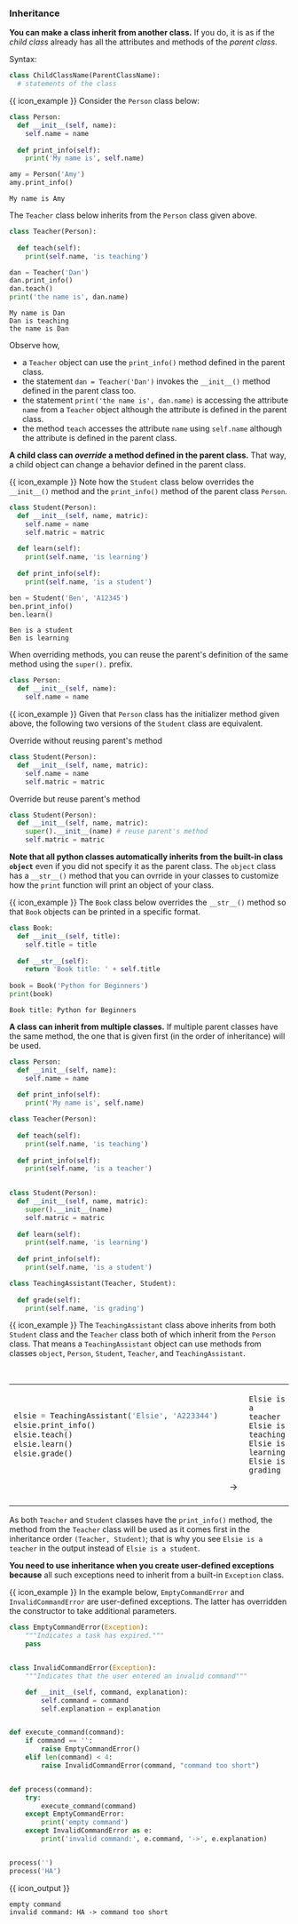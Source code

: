 ### Inheritance

**You can make a class <tooltip content="define a new class based on an existing class">inherit</tooltip> from another class.** If you do, it is as if the <tooltip content="the new class">_child class_</tooltip> already has all the attributes and methods of the <tooltip content="the class that was inherited from">_parent class_</tooltip>.

Syntax:
```python
class ChildClassName(ParentClassName):
  # statements of the class
```

<box>

{{ icon_example }} Consider the `Person` class below:

<include src="inputOutput.md" boilerplate> 
<span id="input">

```python
class Person:
  def __init__(self, name):
    self.name = name
    
  def print_info(self):
    print('My name is', self.name)

amy = Person('Amy')
amy.print_info()
```
</span>
<span id="output">

```
My name is Amy
```
</span>
</include>

The `Teacher` class below inherits from the `Person` class given above.

<include src="inputOutput.md" boilerplate> 
<span id="input">

```python
class Teacher(Person):
  
  def teach(self):
    print(self.name, 'is teaching')

dan = Teacher('Dan')
dan.print_info()
dan.teach()
print('the name is', dan.name)
```
</span>
<span id="output">

```
My name is Dan
Dan is teaching
the name is Dan
```
</span>
</include>

Observe how,
 * a `Teacher` object can use the `print_info()` method defined in the parent class.
 * the statement `dan = Teacher('Dan')` invokes the `__init__()` method defined in the parent class too.
 * the statement `print('the name is', dan.name)` is accessing the attribute `name` from a `Teacher` object although the attribute is defined in the parent class.
 * the method `teach` accesses the attribute `name` using `self.name` although the attribute is defined in the parent class.
</box>

<include src="exercisePanel.md" boilerplate var-title="Add `Fish` Class" var-file="e-addFishClass.md" />

**A child class can _override_ a method defined in the parent class.** That way, a child object can change a behavior defined in the parent class.

<box> 

{{ icon_example }} Note how the `Student` class below overrides the `__init__()` method and the `print_info()` method of the parent class `Person`.

<include src="inputOutput.md" boilerplate> 
<span id="input">

```python
class Student(Person):
  def __init__(self, name, matric):
    self.name = name
    self.matric = matric
    
  def learn(self):
    print(self.name, 'is learning')
    
  def print_info(self):
    print(self.name, 'is a student')

ben = Student('Ben', 'A12345')
ben.print_info()
ben.learn()
```
</span>
<span id="output">

```
Ben is a student
Ben is learning
```
</span>
</include>

</box>

When overriding methods, you can reuse the parent's definition of the same method using the `super().` prefix.

<box> 

```python
class Person:
  def __init__(self, name):
    self.name = name
```
{{ icon_example }} Given that `Person` class has the initializer method given above, the following two versions of the `Student` class are equivalent.

<include src="inputOutput.md" var-arrow=" = " boilerplate> 
<span id="input">

Override without reusing parent's method
```python
class Student(Person):
  def __init__(self, name, matric):
    self.name = name
    self.matric = matric
```
</span>
<span id="output">

Override but reuse parent's method
```python
class Student(Person):
  def __init__(self, name, matric):
    super().__init__(name) # reuse parent's method
    self.matric = matric
```
</span>
</include>

</box>

<include src="exercisePanel.md" boilerplate var-title="Add `FlightlessBird` Class" var-file="e-addFlightlessBirdClass.md" />

**Note that all python classes automatically inherits from the built-in class `object`** even if you did not specify it as the parent class. The `object` class has a `__str__()` method that you can ovrride in your classes to customize how the `print` function will print an object of your class.

<box> 

{{ icon_example }} The `Book` class below overrides the `__str__()` method so that `Book` objects can be printed in a specific format.

<include src="inputOutput.md" boilerplate> 
<span id="input">

```python
class Book:
  def __init__(self, title):
    self.title = title
    
  def __str__(self):
    return 'Book title: ' + self.title
    
book = Book('Python for Beginners')
print(book)
```
</span>
<span id="output">

```
Book title: Python for Beginners
```
</span>
</include>

</box>

<include src="exercisePanel.md" boilerplate var-title="Override `__str__()` Method" var-file="e-overrideStr.md" />


**A class can inherit from multiple classes.** If multiple parent classes have the same method, the one that is given first (in the order of inheritance) will be used.

<box> 

<include src="inputOutput.md" var-arrow="" boilerplate> 
<span id="input">

```python
class Person:
  def __init__(self, name):
    self.name = name
    
  def print_info(self):
    print('My name is', self.name)
```
```python
class Teacher(Person):
  
  def teach(self):
    print(self.name, 'is teaching')
    
  def print_info(self):
    print(self.name, 'is a teacher')
    
```
</span>
<span id="output">

```python
class Student(Person):
  def __init__(self, name, matric):
    super().__init__(name)
    self.matric = matric
    
  def learn(self):
    print(self.name, 'is learning')
    
  def print_info(self):
    print(self.name, 'is a student')
```
```python
class TeachingAssistant(Teacher, Student):
  
  def grade(self):
    print(self.name, 'is grading')
```
</span>
</include>

{{ icon_example }} The `TeachingAssistant` class above inherits from both `Student` class and the `Teacher` class both of which inherit from the `Person` class. That means a `TeachingAssistant` object can use methods from classes `object`, `Person`, `Student`, `Teacher`, and `TeachingAssistant`.

<table>
  <tr>
  <td>

```python
elsie = TeachingAssistant('Elsie', 'A223344')
elsie.print_info()
elsie.teach()
elsie.learn()
elsie.grade()
```
  </td>
  <td valign="bottom">&nbsp;→&nbsp;<br><br></td>
  <td valign="bottom">

```
Elsie is a teacher
Elsie is teaching
Elsie is learning
Elsie is grading
```
  </td>
</tr>
</table>

As both `Teacher` and `Student` classes have the `print_info()` method, the method from the `Teacher` class will be used as it comes first in the inheritance order `(Teacher, Student)`; that is why you see `Elsie is a teacher` in the output instead of `Elsie is a student`.

</box>

<include src="exercisePanel.md" boilerplate var-title="Add `SmartPhone` Class" var-file="e-addSmartPhoneClass.md" />

**You need to use inheritance when you create user-defined exceptions because** all such exceptions need to inherit from a built-in `Exception` class.

<box>

{{ icon_example }} In the example below, `EmptyCommandError` and `InvalidCommandError` are user-defined exceptions. The latter has overridden the constructor to take additional parameters.

```python
class EmptyCommandError(Exception):
    """Indicates a task has expired."""
    pass


class InvalidCommandError(Exception):
    """Indicates that the user entered an invalid command"""

    def __init__(self, command, explanation):
        self.command = command
        self.explanation = explanation


def execute_command(command):
    if command == '':
        raise EmptyCommandError()
    elif len(command) < 4:
        raise InvalidCommandError(command, "command too short")


def process(command):
    try:
        execute_command(command)
    except EmptyCommandError:
        print('empty command')
    except InvalidCommandError as e:
        print('invalid command:', e.command, '->', e.explanation)


process('')
process('HA')
```
{{ icon_output }}
```
empty command
invalid command: HA -> command too short
```
</box>